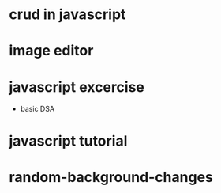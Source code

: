# crud in javascript
# image editor
# javascript excercise
+ basic DSA
# javascript tutorial
# random-background-changes